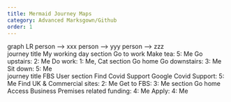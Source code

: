 ```yaml
---
title: Mermaid Journey Maps
category: Advanced Marksgown/Github
order: 1
---
```


<div class="mermaid">
graph LR
person --> xxx
person --> yyy
person --> zzz
</div>


<div class="mermaid">
journey
    title My working day
    section Go to work
      Make tea: 5: Me
      Go upstairs: 2: Me
      Do work: 1: Me, Cat
    section Go home
      Go downstairs: 3: Me
      Sit down: 5: Me
</div>

<div class="mermaid">
journey
    title FBS User
    section Find Covid Support
      Google Covid Support: 5: Me
      Find UK & Commercial sites: 2: Me
      Get to FBS: 3: Me
    section Go home
      Access Business Premises related funding: 4: Me
      Apply: 4: Me
</div>
